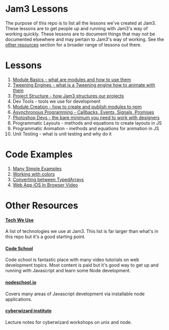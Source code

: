 # Jam3 Lessons

The purpose of this repo is to list all the lessons we've created at Jam3. These lessons are to get people up and running with Jam3's way of working quickly. These lessons are to document things that may not be documented elsewhere and may pertain to Jam3's way of working. See the [other resources](#other-resources) section for a broader range of lessons out there.

# Lessons

1. [Module Basics - what are modules and how to use them](https://github.com/Jam3/jam3-lesson-module-basics)
2. [Tweening Engines - what is a Tweening engine how to animate with them](https://github.com/Jam3/jam3-lesson-tweening/)
3. [Project Structure - how Jam3 structures our projects](https://github.com/Jam3/jam3-lesson-project-structure)
4. Dev Tools - tools we use for development
5. [Module Creation - how to create and publish modules to npm](https://github.com/mattdesl/jam3-lesson-module-creation)
6. [Asynchronous Programming - Callbacks, Events, Signals, Promises](https://github.com/Jam3/jam3-lesson-asyncjs)
7. [Photoshop Devs - the bare minimum you need to work with designers](https://github.com/Jam3/jam3-lesson-photoshop)
8. Programmatic Layouts - methods and equations to create layouts in JS
9. Programmatic Animation - methods and equations for animation in JS
10. Unit Testing - what is unit testing and why do it

# Code Examples

1. [Many Simple Examples](https://github.com/samdutton/simpl)
2. [Working with colors](https://gist.github.com/MikkoH/f8752d979f904d9c8690)
3. [Converting between TypedArrays](https://gist.github.com/MikkoH/f8c5148871bb3ba57455)
4. [Web App iOS In Browser Video](https://github.com/Jam3/ios-browser-video-example)

# Other Resources

#### [Tech We Use](https://github.com/Jam3/tech_we_use)

A list of technologies we use at Jam3. This list is far larger than what's in this repo but it's a good starting point.

#### [Code School](https://www.codeschool.com/)

Code school is fantastic place with many video tutorials on web development topics. Most content is paid but it's good way to get up and running with Javascript and learn some Node development.

#### [nodeschool.io](http://nodeschool.io/)

Covers many areas of Javascript development via installable node applications.

#### [cyberwizard institute](https://github.com/cyberwizardinstitute/workshops)

Lecture notes for cyberwizard workshops on unix and node.
